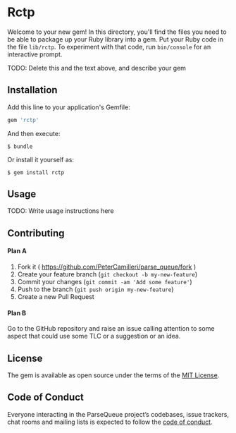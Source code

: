 # Rctp

Welcome to your new gem! In this directory, you'll find the files you need to be able to package up your Ruby library into a gem. Put your Ruby code in the file `lib/rctp`. To experiment with that code, run `bin/console` for an interactive prompt.

TODO: Delete this and the text above, and describe your gem

## Installation

Add this line to your application's Gemfile:

```ruby
gem 'rctp'
```

And then execute:

    $ bundle

Or install it yourself as:

    $ gem install rctp

## Usage

TODO: Write usage instructions here

## Contributing

#### Plan A

1. Fork it ( https://github.com/PeterCamilleri/parse_queue/fork )
2. Create your feature branch (`git checkout -b my-new-feature`)
3. Commit your changes (`git commit -am 'Add some feature'`)
4. Push to the branch (`git push origin my-new-feature`)
5. Create a new Pull Request

#### Plan B

Go to the GitHub repository and raise an issue calling attention to some
aspect that could use some TLC or a suggestion or an idea.

## License

The gem is available as open source under the terms of the
[MIT License](./LICENSE.txt).

## Code of Conduct

Everyone interacting in the ParseQueue project’s codebases, issue trackers,
chat rooms and mailing lists is expected to follow the
[code of conduct](./CODE_OF_CONDUCT.md).
